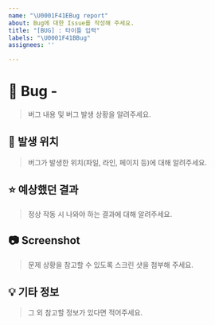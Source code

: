 ```yaml
---
name: "\U0001F41EBug report"
about: Bug에 대한 Issue를 작성해 주세요.
title: "[BUG] : 타이틀 입력"
labels: "\U0001F41BBug"
assignees: ''

---
```


# 🐞 Bug - <!--{ 버그 요약 }-->
> 버그 내용 및 버그 발생 상황을 알려주세요.
<!-- Ex. 로그아웃 버튼을 누르면 로그아웃이 안 되고 마이페이지로 넘어갑니다. -->


## 📍 발생 위치
> 버그가 발생한 위치(파일, 라인, 페이지 등)에 대해 알려주세요.


## ⭐ 예상했던 결과
> 정상 작동 시 나와야 하는 결과에 대해 알려주세요.


## 📷 Screenshot
> 문제 상황을 참고할 수 있도록 스크린 샷을 첨부해 주세요.


## 💡 기타 정보
> 그 외 참고할 정보가 있다면 적어주세요.
<!-- Ex. 프로그래밍 언어 버전, 크롬 브라우저, 참고 레퍼런스 등 -->
